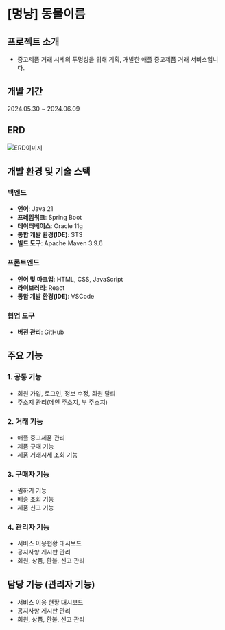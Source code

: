 # [멍냥] 동물이름
## 프로젝트 소개
- 중고제품 거래 시세의 투명성을 위해 기획, 개발한 애플 중고제품 거래 서비스입니다.

## 개발 기간
2024.05.30 ~ 2024.06.09

## ERD
![ERD이미지]()

## 개발 환경 및 기술 스택
### 백엔드
- **언어**: Java 21
- **프레임워크**: Spring Boot
- **데이터베이스**: Oracle 11g
- **통합 개발 환경(IDE)**: STS
- **빌드 도구**: Apache Maven 3.9.6

### 프론트엔드
- **언어 및 마크업**: HTML, CSS, JavaScript
- **라이브러리**: React
- **통합 개발 환경(IDE)**: VSCode

### 협업 도구
- **버전 관리**: GitHub

## 주요 기능
### 1. 공통 기능
  - 회원 가입, 로그인, 정보 수정, 회원 탈퇴
  - 주소지 관리(메인 주소지, 부 주소지)

### 2. 거래 기능
  - 애플 중고제품 관리
  - 제품 구매 기능
  - 제품 거래시세 조회 기능

### 3. 구매자 기능
  - 찜하기 기능
  - 배송 조회 기능
  - 제품 신고 기능

### 4. 관리자 기능
  - 서비스 이용현황 대시보드
  - 공지사항 게시판 관리
  - 회원, 상품, 환불, 신고 관리

## 담당 기능 (관리자 기능)
  - 서비스 이용 현황 대시보드
  - 공지사항 게시판 관리
  - 회원, 상품, 환불, 신고 관리
